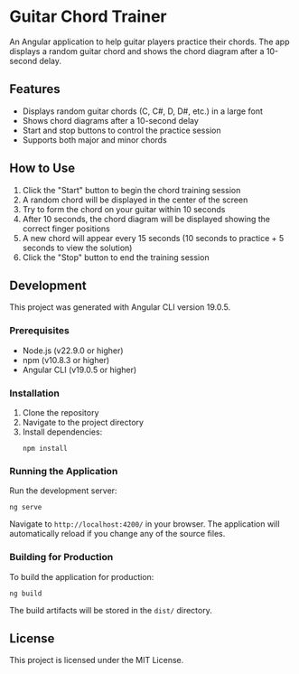 # Guitar Chord Trainer

An Angular application to help guitar players practice their chords. The app displays a random guitar chord and shows the chord diagram after a 10-second delay.

## Features

- Displays random guitar chords (C, C#, D, D#, etc.) in a large font
- Shows chord diagrams after a 10-second delay
- Start and stop buttons to control the practice session
- Supports both major and minor chords

## How to Use

1. Click the "Start" button to begin the chord training session
2. A random chord will be displayed in the center of the screen
3. Try to form the chord on your guitar within 10 seconds
4. After 10 seconds, the chord diagram will be displayed showing the correct finger positions
5. A new chord will appear every 15 seconds (10 seconds to practice + 5 seconds to view the solution)
6. Click the "Stop" button to end the training session

## Development

This project was generated with Angular CLI version 19.0.5.

### Prerequisites

- Node.js (v22.9.0 or higher)
- npm (v10.8.3 or higher)
- Angular CLI (v19.0.5 or higher)

### Installation

1. Clone the repository
2. Navigate to the project directory
3. Install dependencies:
   ```
   npm install
   ```

### Running the Application

Run the development server:
```
ng serve
```

Navigate to `http://localhost:4200/` in your browser. The application will automatically reload if you change any of the source files.

### Building for Production

To build the application for production:
```
ng build
```

The build artifacts will be stored in the `dist/` directory.

## License

This project is licensed under the MIT License.

